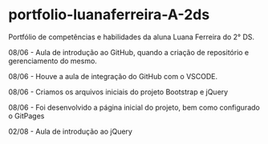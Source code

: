 # portfolio-luanaferreira-A-2ds
Portfólio de competências e habilidades da aluna Luana Ferreira do 2° DS.


08/06 - Aula de introdução ao GitHub, quando a criação de repositório e gerenciamento do mesmo.

08/06 - Houve a aula de integração do GitHub com o VSCODE.

08/06 - Criamos os arquivos iniciais do projeto Bootstrap e jQuery

08/06 - Foi desenvolvido a página inicial do projeto, bem como configurado o GitPages

02/08 - Aula de introdução ao jQuery
